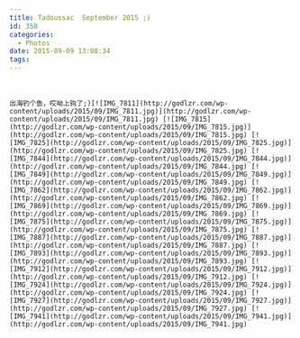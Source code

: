 ```yaml
---
title: Tadoussac  September 2015 ;)
id: 358
categories:
  - Photos
date: 2015-09-09 13:08:34
tags:
---
```


&nbsp;

	出海钓个鱼，哎呦上钩了;)[![IMG_7811](http://godlzr.com/wp-content/uploads/2015/09/IMG_7811.jpg)](http://godlzr.com/wp-content/uploads/2015/09/IMG_7811.jpg) [![IMG_7815](http://godlzr.com/wp-content/uploads/2015/09/IMG_7815.jpg)](http://godlzr.com/wp-content/uploads/2015/09/IMG_7815.jpg) [![IMG_7825](http://godlzr.com/wp-content/uploads/2015/09/IMG_7825.jpg)](http://godlzr.com/wp-content/uploads/2015/09/IMG_7825.jpg) [![IMG_7844](http://godlzr.com/wp-content/uploads/2015/09/IMG_7844.jpg)](http://godlzr.com/wp-content/uploads/2015/09/IMG_7844.jpg) [![IMG_7849](http://godlzr.com/wp-content/uploads/2015/09/IMG_7849.jpg)](http://godlzr.com/wp-content/uploads/2015/09/IMG_7849.jpg) [![IMG_7862](http://godlzr.com/wp-content/uploads/2015/09/IMG_7862.jpg)](http://godlzr.com/wp-content/uploads/2015/09/IMG_7862.jpg) [![IMG_7869](http://godlzr.com/wp-content/uploads/2015/09/IMG_7869.jpg)](http://godlzr.com/wp-content/uploads/2015/09/IMG_7869.jpg) [![IMG_7875](http://godlzr.com/wp-content/uploads/2015/09/IMG_7875.jpg)](http://godlzr.com/wp-content/uploads/2015/09/IMG_7875.jpg) [![IMG_7887](http://godlzr.com/wp-content/uploads/2015/09/IMG_7887.jpg)](http://godlzr.com/wp-content/uploads/2015/09/IMG_7887.jpg) [![IMG_7893](http://godlzr.com/wp-content/uploads/2015/09/IMG_7893.jpg)](http://godlzr.com/wp-content/uploads/2015/09/IMG_7893.jpg) [![IMG_7912](http://godlzr.com/wp-content/uploads/2015/09/IMG_7912.jpg)](http://godlzr.com/wp-content/uploads/2015/09/IMG_7912.jpg) [![IMG_7924](http://godlzr.com/wp-content/uploads/2015/09/IMG_7924.jpg)](http://godlzr.com/wp-content/uploads/2015/09/IMG_7924.jpg) [![IMG_7927](http://godlzr.com/wp-content/uploads/2015/09/IMG_7927.jpg)](http://godlzr.com/wp-content/uploads/2015/09/IMG_7927.jpg) [![IMG_7941](http://godlzr.com/wp-content/uploads/2015/09/IMG_7941.jpg)](http://godlzr.com/wp-content/uploads/2015/09/IMG_7941.jpg)